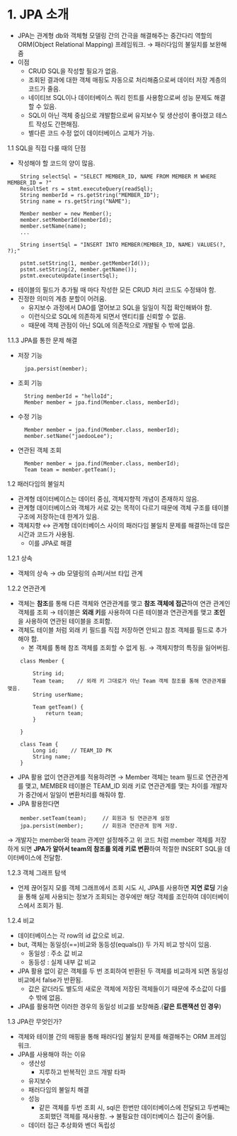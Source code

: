 # 1. JPA 소개

- JPA는 관계형 db와 객체형 모델링 간의 간극을 해결해주는 중간다리 역할의 ORM(Object Relational Mapping) 프레임워크. → 패러다임의 불일치를 보완해줌
- 이점
    - CRUD SQL을 작성할 필요가 없음.
    - 조회된 결과에 대한 객체 매핑도 자동으로 처리해줌으로써 데이터 저장 계층의 코드가 줄음.
    - 네이티브 SQL이나 데이터베이스 쿼리 힌트를 사용함으로써 성능 문제도 해결할 수 있음.
    - SQL이 아닌 객체 중심으로 개발함으로써 유지보수 및 생산성이 좋아졌고 테스트 작성도 간편해짐.
    - 별다른 코드 수정 없이 데이터베이스 교체가 가능.

1.1 SQL을 직접 다룰 때의 단점

- 작성해야 할 코드의 양이 많음.
```
    String selectSql = "SELECT MEMBER_ID, NAME FROM MEMBER M WHERE MEMBER_ID = ?"
    ResultSet rs = stmt.executeQuery(readSql);
    String memberId = rs.getString("MEMBER_ID");
    String name = rs.getString("NAME");
    
    Member member = new Member();
    member.setMemberId(memberId);
    member.setName(name);
    ...
    
    String insertSql = "INSERT INTO MEMBER(MEMBER_ID, NAME) VALUES(?, ?);"
    
    pstmt.setString(1, member.getMemberId());
    pstmt.setString(2, member.getName());
    pstmt.executeUpdate(insertSql);
```
- 테이블의 필드가 추가될 때 마다 작성한 모든 CRUD 처리 코드도 수정돼야 함.
- 진정한 의미의 계층 분할이 어려움.
    - 유지보수 과정에서 DAO를 열어보고 SQL을 일일이 직접 확인해봐야 함.
    - 이런식으로 SQL에 의존하게 되면서 엔티티를 신뢰할 수 없음.
    - 때문에 객체 관점이 아닌 SQL에 의존적으로 개발될 수 밖에 없음.

1.1.3 JPA를 통한 문제 해결

- 저장 기능

        jpa.persist(member);

- 조회 기능

        String memberId = "helloId";
        Member member = jpa.find(Member.class, memberId);

- 수정 기능

        Member member = jpa.find(Member.class, memberId);
        member.setName("jaedooLee");

- 연관된 객체 조회

        Member member = jpa.find(Member.class, memberId);
        Team team = member.getTeam();

1.2 패러다임의 불일치

- 관계형 데이터베이스는 데이터 중심, 객체지향적 개념이 존재하지 않음.
- 관계형 데이터베이스와 객체가 서로 갖는 목적이 다르기 때문에 객체 구조를 테이블 구조에 저장하는데 한계가 있음.
- 객체지향 ↔ 관계형 데이터베이스 사이의 패러다임 불일치 문제를 해결하는데 많은 시간과 코드가 사용됨.
    - 이를 JPA로 해결

1.2.1 상속

- 객체의 상속 → db 모델링의 슈퍼/서브 타입 관계

1.2.2 연관관계

- 객체는 **참조**를 통해 다른 객체와 연관관계를 맺고 **참조 객체에 접근**하여 연관 관계인 객체를 조회 → 테이블은 **외래 키**를 사용하여 다른 테이블과 연관관계를 맺고 **조인**을 사용하여 연관된 테이블을 조회함.
- 객체도 테이블 처럼 외래 키 필드를 직접 저장하면 안되고 참조 객체를 필드로 추가해야 함.
    - 본 객체를 통해 참조 객체를 조회할 수 없게 됨. → 객체지향의 특징을 잃어버림.
```
    class Member {
    	
    	String id;
    	Team team;    // 외래 키 그대로가 아닌 Team 객체 참조를 통해 연관관계를 맺음.
    	String userName;
    
    	Team getTeam() {
    		return team;
    	}
    
    }
    
    class Team {
    	Long id;    // TEAM_ID PK
    	String name;
    }
```
- JPA 활용 없이 연관관계를 적용하려면 → Member 객체는 team 필드로 연관관계를 맺고, MEMBER 테이블은 TEAM_ID 외래 키로 연관관계를 맺는 차이를 개발자가 중간에서 일일이 변환처리를 해줘야 함.
- JPA 활용한다면
```
    member.setTeam(team);     // 회원과 팀 연관관계 설정
    jpa.persist(member);      // 회원과 연관관계 함께 저장.
```
→ 개발자는 member와 team 관계만 설정해주고 위 코드 처럼 member 객체를 저장하게 되면 **JPA가 알아서 team의 참조를 외래 키로 변환**하여 적절한 INSERT SQL을 데이터베이스에 전달함.

1.2.3 객체 그래프 탐색

- 언제 끊어질지 모를 객체 그래프에서 조회 시도 시, JPA를 사용하면 **지연 로딩** 기술을 통해 실제 사용되는 정보가 조회되는 경우에만 해당 객체를 조인하여 데이터베이스에서 조회가 됨.

1.2.4 비교

- 데이터베이스는 각 row의 id 값으로 비교.
- but, 객체는 동일성(==)비교와 동등성(equals()) 두 가지 비교 방식이 있음.
    - 동일성 : 주소 값 비교
    - 동등성 : 실제 내부 값 비교
- JPA 활용 없이 같은 객체를 두 번 조회하여 반환된 두 객체를 비교하게 되면 동일성 비교에서 false가 반환됨.
    - 값은 같더라도 별도의 새로운 객체에 저장된 객체들이기 때문에 주소값이 다를 수 밖에 없음.
- JPA를 활용하면 이러한 경우의 동일성 비교를 보장해줌.(**같은 트랜잭션 인 경우**)

1.3 JPA란 무엇인가?

- 객체와 테이블 간의 매핑을 통해 패러다임 불일치 문제를 해결해주는 ORM 프레임워크.
- JPA를 사용해야 하는 이유
    - 생산성
        - 지루하고 반복적인 코드 개발 타파
    - 유지보수
    - 패러다임의 불일치 해결
    - 성능
        - 같은 객체를 두번 조회 시, sql은 한번만 데이터베이스에 전달되고 두번째는 조회했던 객체를 재사용함. → 불필요한 데이터베이스 접근이 줄어듦.
    - 데이터 접근 추상화와 벤더 독립성